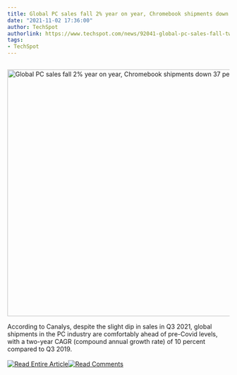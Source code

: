 ```yaml
---
title: Global PC sales fall 2% year on year, Chromebook shipments down 37 percent
date: "2021-11-02 17:36:00"
author: TechSpot
authorlink: https://www.techspot.com/news/92041-global-pc-sales-fall-two-percent-year-year.html
tags:
- TechSpot
---
```

<a href="https://www.techspot.com/news/92041-global-pc-sales-fall-two-percent-year-year.html" target="_blank"><img src="https://static.techspot.com/images2/news/ts3_thumbs/2021/11/2021-11-02-ts3_thumbs-92b.jpg" width="800" height="560" style="padding: 15px 0" title="Global PC sales fall 2% year on year, Chromebook shipments down 37 percent" /></a><br />According to Canalys, despite the slight dip in sales in Q3 2021, global shipments in the PC industry are comfortably ahead of pre-Covid levels, with a two-year CAGR (compound annual growth rate) of 10 percent compared to Q3 2019.<br /><br /><a href="https://www.techspot.com/news/92041-global-pc-sales-fall-two-percent-year-year.html"><img src="https://static.techspot.com/images/rss/rss_buttons_01.png" border="0" alt="Read Entire Article" /></a><a href="https://www.techspot.com/news/92041-global-pc-sales-fall-two-percent-year-year.html#comments"><img src="https://static.techspot.com/images/rss/rss_buttons_02.png" border="0" alt="Read Comments" /></a><br /><br />